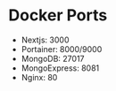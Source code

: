 # Docker Ports

- Nextjs: 3000
- Portainer: 8000/9000
- MongoDB: 27017
- MongoExpress: 8081
- Nginx: 80